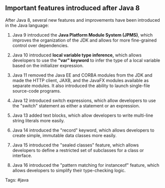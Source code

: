 ## Important features introduced after Java 8

After Java 8, several new features and improvements have been introduced in the Java language:

1. Java 9 introduced the **Java Platform Module System (JPMS)**, which improves the organization of the JDK and allows for more fine-grained control over dependencies.

2. Java 10 introduced **local variable type inference,** which allows developers to use the **"var" keyword** to infer the type of a local variable based on the initializer expression.

3. Java 11 removed the Java EE and CORBA modules from the JDK and made the HTTP client, JAXB, and the JavaFX modules available as separate modules. It also introduced the ability to launch single-file source-code programs.

4. Java 12 introduced switch expressions, which allow developers to use the "switch" statement as either a statement or an expression.

5. Java 13 added text blocks, which allow developers to write multi-line string literals more easily.

6. Java 14 introduced the "record" keyword, which allows developers to create simple, immutable data classes more easily.

7. Java 15 introduced the "sealed classes" feature, which allows developers to define a restricted set of subclasses for a class or interface.

8. Java 16 introduced the "pattern matching for instanceof" feature, which allows developers to simplify their type-checking logic.


Tags: #java